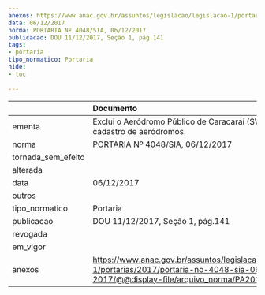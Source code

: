 ```yaml
---
anexos: https://www.anac.gov.br/assuntos/legislacao/legislacao-1/portarias/2017/portaria-no-4048-sia-06-12-2017/@@display-file/arquivo_norma/PA2017-4048.pdf
data: 06/12/2017
norma: PORTARIA Nº 4048/SIA, 06/12/2017
publicacao: DOU 11/12/2017, Seção 1, pág.141
tags:
- portaria
tipo_normatico: Portaria
hide: 
- toc 
 
---
```


|                    | Documento                                                                                                                                            |
|:-------------------|:-----------------------------------------------------------------------------------------------------------------------------------------------------|
| ementa             | Exclui o Aeródromo Público de Caracaraí (SWQI) do cadastro de aeródromos.                                                                            |
| norma              | PORTARIA Nº 4048/SIA, 06/12/2017                                                                                                                     |
| tornada_sem_efeito |                                                                                                                                                      |
| alterada           |                                                                                                                                                      |
| data               | 06/12/2017                                                                                                                                           |
| outros             |                                                                                                                                                      |
| tipo_normatico     | Portaria                                                                                                                                             |
| publicacao         | DOU 11/12/2017, Seção 1, pág.141                                                                                                                     |
| revogada           |                                                                                                                                                      |
| em_vigor           |                                                                                                                                                      |
| anexos             | https://www.anac.gov.br/assuntos/legislacao/legislacao-1/portarias/2017/portaria-no-4048-sia-06-12-2017/@@display-file/arquivo_norma/PA2017-4048.pdf |